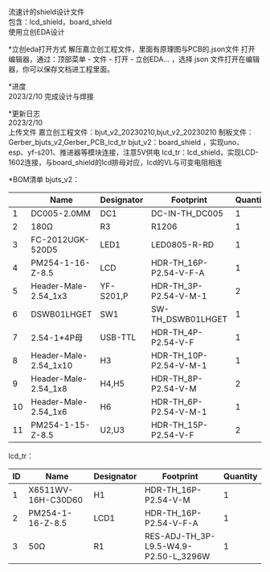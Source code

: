 流速计的shield设计文件  
包含：lcd_shield，board_shield  
使用立创EDA设计  

*立创eda打开方式
解压嘉立创工程文件，里面有原理图与PCB的.json文件
打开编辑器，通过：顶部菜单 - 文件 - 打开 - 立创EDA... ，选择 json 文件打开在编辑器，你可以保存文档进工程里面。

*进度   
2023/2/10  完成设计与焊接  

*更新日志  
2023/2/10  
上传文件  嘉立创工程文件：bjut_v2_20230210,bjut_v2_20230210  制板文件：Gerber_bjuts_v2,Gerber_PCB_lcd_tr
bjut_v2：board_shield ，实现uno、esp、yf-s201、推进器等模块连接，注意5V供电
lcd_tr：lcd_shield，实现LCD-1602连接，与board_shield的lcd排母对应，lcd的VL与可变电阻相连

*BOM清单
bjuts_v2：

|      | Name                  | Designator | Footprint              | Quantity |
| ---- | --------------------- | ---------- | ---------------------- | -------- |
| 1    | DC005-2.0MM           | DC1        | DC-IN-TH_DC005         | 1        |
| 2    | 180Ω                  | R3         | R1206                  | 1        |
| 3    | FC-2012UGK-520D5      | LED1       | LED0805-R-RD           | 1        |
| 4    | PM254-1-16-Z-8.5      | LCD        | HDR-TH_16P-P2.54-V-F-A | 1        |
| 5    | Header-Male-2.54_1x3  | YF-S201,P  | HDR-TH_3P-P2.54-V-M-1  | 2        |
| 6    | DSWB01LHGET           | SW1        | SW-TH_DSWB01LHGET      | 1        |
| 7    | 2.54-1*4P母           | USB-TTL    | HDR-TH_4P-P2.54-V-F    | 1        |
| 8    | Header-Male-2.54_1x10 | H3         | HDR-TH_10P-P2.54-V-M-1 | 1        |
| 9    | Header-Male-2.54_1x8  | H4,H5      | HDR-TH_8P-P2.54-V-M    | 2        |
| 10   | Header-Male-2.54_1x6  | H6         | HDR-TH_6P-P2.54-V-M-1  | 1        |
| 11   | PM254-1-15-Z-8.5      | U2,U3      | HDR-TH_15P-P2.54-V-F   | 2        |

lcd_tr：

| ID   | Name               | Designator | Footprint                             | Quantity |
| ---- | ------------------ | ---------- | ------------------------------------- | -------- |
| 1    | X6511WV-16H-C30D60 | H1         | HDR-TH_16P-P2.54-V-M                  | 1        |
| 2    | PM254-1-16-Z-8.5   | LCD1       | HDR-TH_16P-P2.54-V-F-A                | 1        |
| 3    | 50Ω                | R1         | RES-ADJ-TH_3P-L9.5-W4.9-P2.50-L_3296W | 1        |
